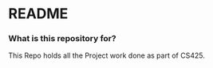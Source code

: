 # README #

### What is this repository for? ###
This Repo holds all the Project work done as part of CS425.